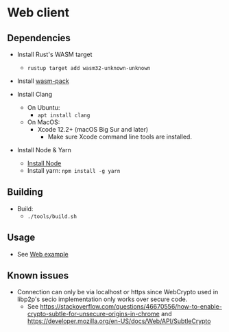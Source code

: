 # Web client

## Dependencies
* Install Rust's WASM target
    * `rustup target add wasm32-unknown-unknown`

* Install [wasm-pack](https://rustwasm.github.io/wasm-pack/installer/)
    
* Install Clang
    * On Ubuntu: 
        * `apt install clang`
    * On MacOS:
        * Xcode 12.2+ (macOS Big Sur and later)
          * Make sure Xcode command line tools are installed.

* Install Node & Yarn
    * [Install Node](https://github.com/nodesource/distributions/blob/master/README.md#debinstall)
    * Install yarn: `npm install -g yarn`

## Building
* Build:
    * `./tools/build.sh`

## Usage
* See [Web example](../../examples/web/README.md)

## Known issues
* Connection can only be via localhost or https since WebCrypto used in libp2p's secio implementation only works over secure code.
  * See https://stackoverflow.com/questions/46670556/how-to-enable-crypto-subtle-for-unsecure-origins-in-chrome and
        https://developer.mozilla.org/en-US/docs/Web/API/SubtleCrypto
